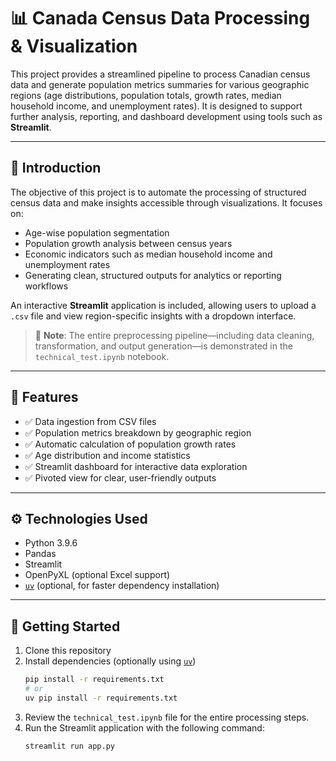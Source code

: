 # 📊 Canada Census Data Processing & Visualization

This project provides a streamlined pipeline to process Canadian census data and generate population metrics summaries for various geographic regions (age distributions, population totals, growth rates, median household income, and unemployment rates). It is designed to support further analysis, reporting, and dashboard development using tools such as **Streamlit**.

---

## 📌 Introduction

The objective of this project is to automate the processing of structured census data and make insights accessible through visualizations. It focuses on:

- Age-wise population segmentation  
- Population growth analysis between census years  
- Economic indicators such as median household income and unemployment rates  
- Generating clean, structured outputs for analytics or reporting workflows

An interactive **Streamlit** application is included, allowing users to upload a `.csv` file and view region-specific insights with a dropdown interface.

> 📘 **Note**: The entire preprocessing pipeline—including data cleaning, transformation, and output generation—is demonstrated in the `technical_test.ipynb` notebook.

---

## 📁 Features

- ✅ Data ingestion from CSV files  
- ✅ Population metrics breakdown by geographic region  
- ✅ Automatic calculation of population growth rates  
- ✅ Age distribution and income statistics  
- ✅ Streamlit dashboard for interactive data exploration  
- ✅ Pivoted view for clear, user-friendly outputs  

---

## ⚙️ Technologies Used

- Python 3.9.6  
- Pandas  
- Streamlit  
- OpenPyXL (optional Excel support)  
- [`uv`](https://github.com/astral-sh/uv) (optional, for faster dependency installation)  

---

## 🚀 Getting Started

1. Clone this repository  
2. Install dependencies (optionally using [`uv`](https://github.com/astral-sh/uv))  
   ```bash
   pip install -r requirements.txt
   # or
   uv pip install -r requirements.txt
3. Review the `technical_test.ipynb` file for the entire processing steps.
4. Run the Streamlit application with the following command:
   ```bash
   streamlit run app.py

